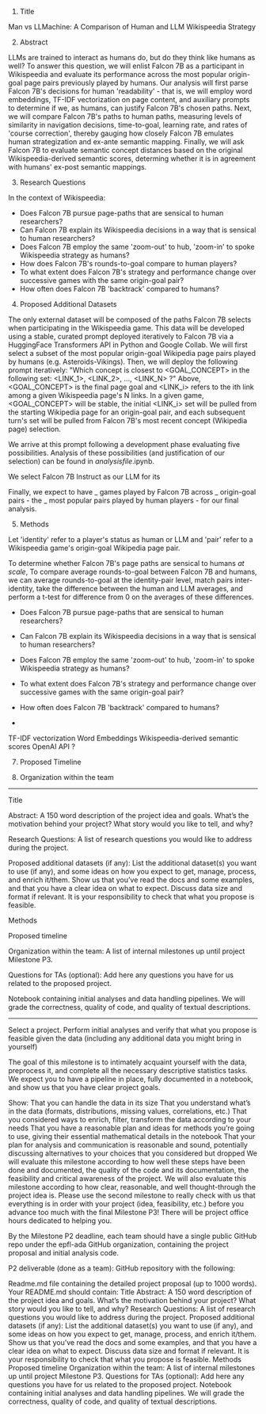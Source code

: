 1. Title
   
Man vs LLMachine: A Comparison of Human and LLM Wikispeedia Strategy

2. Abstract
   
LLMs are trained to interact as humans do, but do they think like humans as well? To answer this question, we will enlist Falcon 7B as a participant in Wikispeedia
and evaluate its performance across the most popular origin-goal page pairs previously played by humans. Our analysis will first parse Falcon 7B's decisions for human 'readability' - that is, 
we will employ word embeddings, TF-IDF vectorization on page content, and auxiliary prompts to determine if we, as humans, can justify Falcon 7B's chosen paths. Next, we
will compare Falcon 7B's paths to human paths, measuring levels of similarity in navigation decisions, time-to-goal, learning rate, and rates of 'course correction', thereby
gauging how closely Falcon 7B emulates human strategization and ex-ante semantic mapping. Finally, we will ask Falcon 7B to evaluate semantic concept distances based on 
the original Wikispeedia-derived semantic scores, determing whether it is in agreement with humans' ex-post semantic mappings.

3. Research Questions
   
In the context of Wikispeedia:
- Does Falcon 7B pursue page-paths that are sensical to human researchers?
- Can Falcon 7B explain its Wikispeedia decisions in a way that is sensical to human researchers?
- Does Falcon 7B employ the same 'zoom-out' to hub, 'zoom-in' to spoke Wikispeedia strategy as humans?
- How does Falcon 7B's rounds-to-goal compare to human players?
- To what extent does Falcon 7B's strategy and performance change over successive games with the same origin-goal pair?
- How often does Falcon 7B 'backtrack' compared to humans?

4. Proposed Additional Datasets
   
The only external dataset will be composed of the paths Falcon 7B selects when participating in the Wikispeedia game. 
This data will be developed using a stable, curated prompt deployed iteratively to Falcon 7B via a HuggingFace Transformers API in Python and Google Collab.
We will first select a subset of the most popular origin-goal Wikipedia page pairs played by humans (e.g. Asteroids-Vikings). Then, we will deploy
the following prompt iteratively: "Which concept is closest to <GOAL_CONCEPT> in the following set: <LINK_1>, <LINK_2>, ..., <LINK_N> ?"
Above, <GOAL_CONCEPT> is the final page goal and <LINK_i> refers to the ith link among a given Wikispeedia page's N links. In a given game, <GOAL_CONCEPT> will be stable,
the initial <LINK_i> set will be pulled from the starting Wikipedia page for an origin-goal pair, and each subsequent turn's <LINK-i> set will be pulled from Falcon 7B's 
most recent concept (Wikipedia page) selection.

We arrive at this prompt following a development phase evaluating five possibilities. Analysis of these possibilities (and justification of our selection) can be found in _analysisfile_.ipynb.

We select Falcon 7B Instruct as our LLM for its 

Finally, we expect to have _ games played by Falcon 7B across _ origin-goal pairs - the _ most popular pairs played by human players - for our final analysis.

5. Methods

Let 'identity' refer to a player's status as human or LLM and 'pair' refer to a Wikispeedia game's origin-goal Wikipedia page pair.

To determine whether Falcon 7B's page paths are sensical to humans *at scale*, 
To compare average rounds-to-goal between Falcon 7B and humans, we can average rounds-to-goal at the identity-pair level, match pairs inter-identity, 
take the difference between the human and LLM averages, and perform a t-test for difference from 0 on the averages of these differences.


- Does Falcon 7B pursue page-paths that are sensical to human researchers?
- Can Falcon 7B explain its Wikispeedia decisions in a way that is sensical to human researchers?
- Does Falcon 7B employ the same 'zoom-out' to hub, 'zoom-in' to spoke Wikispeedia strategy as humans?

- To what extent does Falcon 7B's strategy and performance change over successive games with the same origin-goal pair?
- How often does Falcon 7B 'backtrack' compared to humans?

- 



TF-IDF vectorization
Word Embeddings
Wikispeedia-derived semantic scores
OpenAI API
?

7. Proposed Timeline

8. Organization within the team

------------------

Title

Abstract: A 150 word description of the project idea and goals. What’s the motivation behind your project? What story would you like to tell, and why?

Research Questions: A list of research questions you would like to address during the project.

Proposed additional datasets (if any): List the additional dataset(s) you want to use (if any), and some ideas on how you expect to get, manage, process, and enrich it/them. Show us that you’ve read the docs and some examples, and that you have a clear idea on what to expect. Discuss data size and format if relevant. It is your responsibility to check that what you propose is feasible.

Methods

Proposed timeline

Organization within the team: A list of internal milestones up until project Milestone P3.

Questions for TAs (optional): Add here any questions you have for us related to the proposed project.

Notebook containing initial analyses and data handling pipelines. We will grade the correctness, quality of code, and quality of textual descriptions.

------------------

Select a project. 
Perform initial analyses and verify that what you propose is feasible given the data (including any additional data you might bring in yourself)

The goal of this milestone is to intimately acquaint yourself with the data, preprocess it, and complete all the necessary descriptive statistics tasks. 
We expect you to have a pipeline in place, fully documented in a notebook, and show us that you have clear project goals.

Show:
That you can handle the data in its size
That you understand what’s in the data (formats, distributions, missing values, correlations, etc.)
That you considered ways to enrich, filter, transform the data according to your needs
That you have a reasonable plan and ideas for methods you’re going to use, giving their essential mathematical details in the notebook
That your plan for analysis and communication is reasonable and sound, potentially discussing alternatives to your choices that you considered but dropped
We will evaluate this milestone according to how well these steps have been done and documented, the quality of the code and its documentation, the feasibility and critical awareness of the project. We will also evaluate this milestone according to how clear, reasonable, and well thought-through the project idea is. Please use the second milestone to really check with us that everything is in order with your project (idea, feasibility, etc.) before you advance too much with the final Milestone P3! There will be project office hours dedicated to helping you.

By the Milestone P2 deadline, each team should have a single public GitHub repo under the epfl-ada GitHub organization, containing the project proposal and initial analysis code.

P2 deliverable (done as a team): GitHub repository with the following:

Readme.md file containing the detailed project proposal (up to 1000 words). Your README.md should contain:
Title
Abstract: A 150 word description of the project idea and goals. What’s the motivation behind your project? What story would you like to tell, and why?
Research Questions: A list of research questions you would like to address during the project.
Proposed additional datasets (if any): List the additional dataset(s) you want to use (if any), and some ideas on how you expect to get, manage, process, and enrich it/them. Show us that you’ve read the docs and some examples, and that you have a clear idea on what to expect. Discuss data size and format if relevant. It is your responsibility to check that what you propose is feasible.
Methods
Proposed timeline
Organization within the team: A list of internal milestones up until project Milestone P3.
Questions for TAs (optional): Add here any questions you have for us related to the proposed project.
Notebook containing initial analyses and data handling pipelines. We will grade the correctness, quality of code, and quality of textual descriptions.
